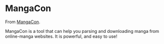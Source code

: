# MangaCon

From [MangaCon](http://www.mangacon.net.cn/?lang=en).

MangaCon is a tool that can help you parsing and downloading manga from online-manga websites. It is powerful, and easy to use!
